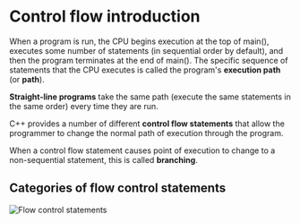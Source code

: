 # Control flow introduction

When a program is run, the CPU begins execution at the top of main(), executes some number of statements (in sequential order by default), and then the program terminates at the end of main(). The specific sequence of statements that the CPU executes is called the program's **execution path** (or **path**).

**Straight-line programs** take the same path (execute the same statements in the same order) every time they are run.

C++ provides a number of different **control flow statements** that allow the programmer to change the normal path of execution through the program.

When a control flow statement causes point of execution to change to a non-sequential statement, this is called **branching**.

## Categories of flow control statements

![Flow control statements](https://raw.githubusercontent.com/anushikhov/cpp/master/learncpp_com/8_Control_Flow_and_Error_Handling/img/flow_control_statements.png)
